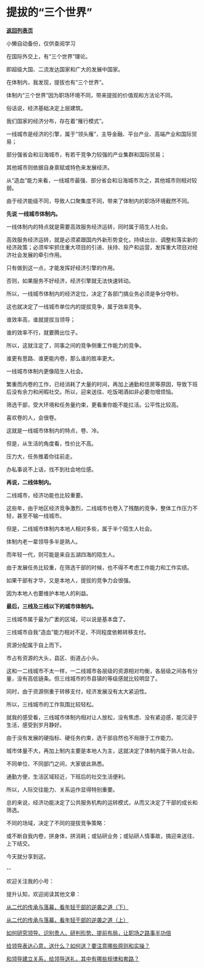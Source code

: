 # 提拔的“三个世界”

[**返回列表页**](/gzh/费曼的小茶馆)

小懒自动备份，仅供查阅学习

在国际外交上，有“三个世界”理论。

即超级大国、二流发达国家和广大的发展中国家。

在体制内，我发现，提拔也有“三个世界”。  

体制内“三个世界”因为职场环境不同，带来提拔的价值观和方法论不同。  

俗话说，经济基础决定上层建筑。  

我们国家的经济分布，存在着“雁行模式”。

一线城市是经济的引擎，属于“领头雁”，主导金融、平台产业、高端产业和国际贸易；

部分强省会和沿海城市，有若干竞争力较强的产业集群和国际贸易；

其他城市则依据自身禀赋或特色来发展经济。  

从“造血”能力来看，一线城市最强、部分省会和沿海城市次之，其他城市则相对较弱。

由于经济能级不同，导致人口聚集度不同，带来了体制内的职场环境截然不同。  

**先说 一线城市体制内。**

一线体制内的特点就是需要高效服务经济运转，同时属于陌生人社会。

高效服务经济运转，就是必须紧跟国内外新形势变化，持续出台、调整和落实新的经济政策；必须牢牢抓住重大项目的引进、扶持、投产和运营，发挥重大项目对经济社会发展的牵引作用。

只有做到这一点，才能发挥好经济引擎的作用。

否则，如果服务不好经济，经济引擎就无法快速转动。  

所以，一线城市体制内的经济定位，决定了各部门搞业务必须是争分夺秒。

这也就决定了一线城市单位内的提拔竞争，属于效率竞争。  

谁效率高，谁就提拔当领导；  

谁的效率不行，就要腾出位子。  

所以，这就注定了，同事之间的竞争侧重工作能力的竞争。  

谁更有思路、谁更能内卷，那么谁的胜率更大。

一线城市体制内更像陌生人社会。  

繁重而内卷的工作，已经消耗了大量的时间，再加上通勤和住房等原因，导致下班后没有余力和闲暇社交。所以，迎来送往、吃饭喝酒如非必要勿增烦恼。

筛选干部，受大环境和任务量约束，更看重你能不能扛活。公平性比较高。

喜欢卷的人，会很卷。

这就是一线城市体制内的特点，卷、冷。

但是，从生活的角度看，性价比不高。

压力大，任务推着你往前走。

办私事说不上话，找不到社会地位感。  

**再说，二线体制内。**

二线城市，经济功能也比较重要。

这些年，由于地区经济竞争激烈，二线城市也卷入了残酷的竞争，整体工作压力不轻，甚至不输一线城市。

但是，二线城市体制内本地人相对多些，属于半个陌生人社会。

体制内老一辈领导多半是熟人。  

而年轻一代，则可能是来自五湖四海的陌生人。

由于发展任务比较重，在筛选干部的时候，也不得不考虑工作能力和工作实绩。

如果干部有才华，又是本地人，提拔的竞争力会很强。

因为本地人也要维护本地人的利益。

**最后，三线及三线以下的城市体制内。**  

三线城市属于最为广袤的区域，可以说是基本盘了。

三线城市自我“造血”能力相对不足，不同程度依赖转移支付。

资源分配属于自上而下。  

市占有资源的大头，县区、街道占小头。  

这和一二线城市不太一样，一二线城市各层级的资源相对均衡，各层级之间各有分量，没有高低链条。但三线城市的市县镇的等级感就比较明显了。

同时，由于资源侧重于转移支付，经济发展没有太大紧迫性。  

所以，三线城市的工作氛围比较轻松。  

就我的感受看，三线城市体制内相对让人放松，没有焦虑、没有紧迫感，能沉浸于生活，感受到岁月静好。

由于没有发展的硬指标、硬任务约束，选干部自然也不局限于工作能力。  

城市体量不大，再加上制内主要是本地人为主，这就决定了体制内属于熟人社会。

不同单位、不同部门之间，大家彼此熟悉。  

通勤方便，生活区域较近，下班后的社交生活便利。  

所以，人际交往能力、关系运作显得特别重要。  

总的来说，经济功能决定了公共服务机构的运转模式，从而又决定了干部的成长和筛选。  

不同的场域，决定了不同的提拔竞争策略：

或不断自我内卷，拼身体，拼消耗；或钻研业务；或钻研人情事故，搞迎来送往、上下结交。

今天就分享到这。

\--  

欢迎关注我的小号：  

提升认知，欢迎阅读其他文章：  

[从二代的传承与落幕，看年轻干部的逆袭之道（下）](http://mp.weixin.qq.com/s?__biz=MzkzMDM0NzA3Mw==&mid=2247488506&idx=2&sn=b9473735f16aef93ccfb7e2854bb9e5f&chksm=c27af2d4f50d7bc2be36720414eaf8aaa5a3287615ec3cb1b93e7a67018e6c1beeea2318308b&scene=21#wechat_redirect)

[从二代的传承与落幕，看年轻干部的逆袭之道（上）](http://mp.weixin.qq.com/s?__biz=MzkzMDM0NzA3Mw==&mid=2247488459&idx=2&sn=9760b00effdf9342ac2ee4d95be00cd3&chksm=c27af2e5f50d7bf357b7e4739d1b59ec79d6cc02d646e167b237c2425959c8374511f320784d&scene=21#wechat_redirect)  

[如何研究领导、识别贵人、研判形势、提前布局，让职场之路事半功倍](http://mp.weixin.qq.com/s?__biz=MzkzMDM0NzA3Mw==&mid=2247488414&idx=2&sn=89d25fc006af4e0bc0a69c2d578020f9&chksm=c27af2b0f50d7ba656b73e9b9529cc1c24497ee89284cc17432feddf425a888ac5ffafd9d786&scene=21#wechat_redirect)  

[给领导表达心意，送什么？如何送？要注意哪些原则和实操？](http://mp.weixin.qq.com/s?__biz=MzkzMDM0NzA3Mw==&mid=2247488383&idx=2&sn=8c1cf6e23f086f3f1ad5abd40a92877e&chksm=c27af251f50d7b47d8629b705783660513f3808ab7fa92ae220b893d9bd685e4710f2cad44d0&scene=21#wechat_redirect)  

[和领导建立关系，给领导送礼，其中有哪些规律和套路？](http://mp.weixin.qq.com/s?__biz=MzkzMDM0NzA3Mw==&mid=2247488329&idx=2&sn=e5e1c03c941542a08f2e47792ee6db54&chksm=c27af267f50d7b71fd6e8e45ffcedde14baebf3279375058153d645199cf4d3266a7f35480d1&scene=21#wechat_redirect)  


